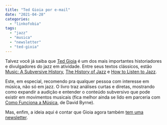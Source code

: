 ```yaml
---
title: "Ted Gioia por e-mail"
date: "2021-04-28"
categories: 
  - "linkofobia"
tags: 
  - "jazz"
  - "musica"
  - "newsletter"
  - "ted-gioia"
---
```


Talvez você já saiba que [Ted Gioia](http://tedgioia.com/) é um dos mais importantes historiadores e divulgadores do jazz em atividade. Entre seus textos clássicos, estão [Music: A Subversive History](https://www.amazon.com.br/Music-Subversive-History-Ted-Gioia-ebook/dp/B07NVTKNNJ?_encoding=UTF8&qid=1619545285&sr=8-1&linkCode=ll1&tag=eduf-20&linkId=305af432b3b6eef4b5494b0f5403cea1&language=pt_BR&ref_=as_li_ss_tl), [The History of Jazz](https://www.amazon.com.br/History-Jazz-English-Ted-Gioia-ebook/dp/B004Y4UT5Y?__mk_pt_BR=%C3%85M%C3%85%C5%BD%C3%95%C3%91&dchild=1&keywords=ted+gioia&qid=1619545285&sr=8-3&linkCode=ll1&tag=eduf-20&linkId=7539141bd5d2db446ce902cff325f914&language=pt_BR&ref_=as_li_ss_tl) e [How to Listen to Jazz](https://www.amazon.com.br/How-Listen-Jazz-Ted-Gioia/dp/0465093493?__mk_pt_BR=%C3%85M%C3%85%C5%BD%C3%95%C3%91&dchild=1&keywords=ted+gioia&qid=1619545285&sr=8-4&linkCode=ll1&tag=eduf-20&linkId=20afe7c652419d836b558a24b7ba695e&language=pt_BR&ref_=as_li_ss_tl).

Este, em especial, recomendo pra qualquer pessoa com interesse em música, não só em jazz. O livro traz análises curtas e diretas, mostrando como expandir a audição e entender o conteúdo subversivo que pode existir em movimentos musicais (fica melhor ainda se lido em parceria com [Como Funciona a Música](https://www.amazon.com.br/Como-funciona-m%C3%BAsica-David-Byrne/dp/8520435939?__mk_pt_BR=%C3%85M%C3%85%C5%BD%C3%95%C3%91&crid=G6FVBOUOS7RJ&dchild=1&keywords=como+funciona+a+musica&qid=1619546092&sprefix=como+funciona+a+m%2Caps%2C456&sr=8-1&linkCode=ll1&tag=eduf-20&linkId=f591a4821f92c5b3c009e6178807b575&language=pt_BR&ref_=as_li_ss_tl), de David Byrne).

Mas, enfim, a ideia aqui é contar que Gioia agora também [tem uma newsletter](https://tedgioia.substack.com).
